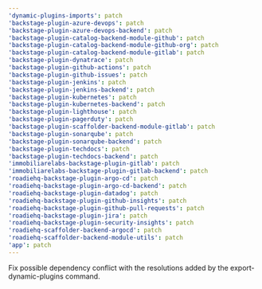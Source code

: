 ```yaml
---
'dynamic-plugins-imports': patch
'backstage-plugin-azure-devops': patch
'backstage-plugin-azure-devops-backend': patch
'backstage-plugin-catalog-backend-module-github': patch
'backstage-plugin-catalog-backend-module-github-org': patch
'backstage-plugin-catalog-backend-module-gitlab': patch
'backstage-plugin-dynatrace': patch
'backstage-plugin-github-actions': patch
'backstage-plugin-github-issues': patch
'backstage-plugin-jenkins': patch
'backstage-plugin-jenkins-backend': patch
'backstage-plugin-kubernetes': patch
'backstage-plugin-kubernetes-backend': patch
'backstage-plugin-lighthouse': patch
'backstage-plugin-pagerduty': patch
'backstage-plugin-scaffolder-backend-module-gitlab': patch
'backstage-plugin-sonarqube': patch
'backstage-plugin-sonarqube-backend': patch
'backstage-plugin-techdocs': patch
'backstage-plugin-techdocs-backend': patch
'immobiliarelabs-backstage-plugin-gitlab': patch
'immobiliarelabs-backstage-plugin-gitlab-backend': patch
'roadiehq-backstage-plugin-argo-cd': patch
'roadiehq-backstage-plugin-argo-cd-backend': patch
'roadiehq-backstage-plugin-datadog': patch
'roadiehq-backstage-plugin-github-insights': patch
'roadiehq-backstage-plugin-github-pull-requests': patch
'roadiehq-backstage-plugin-jira': patch
'roadiehq-backstage-plugin-security-insights': patch
'roadiehq-scaffolder-backend-argocd': patch
'roadiehq-scaffolder-backend-module-utils': patch
'app': patch
---
```


Fix possible dependency conflict with the resolutions added by the export-dynamic-plugins command.
